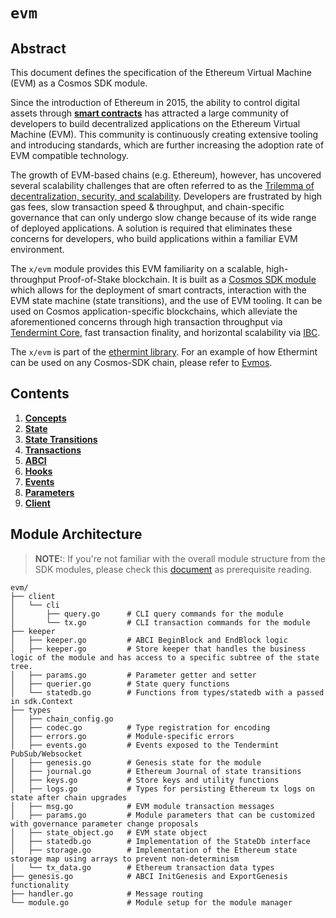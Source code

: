<!--
order: 0
title: EVM Overview
parent:
  title: "evm"
-->

# `evm`

## Abstract

This document defines the specification of the Ethereum Virtual Machine (EVM) as a Cosmos SDK module.

Since the introduction of Ethereum in 2015, the ability to control digital assets through [**smart contracts**](https://www.fon.hum.uva.nl/rob/Courses/InformationInSpeech/CDROM/Literature/LOTwinterschool2006/szabo.best.vwh.net/idea.html) has attracted a large community of developers to build decentralized applications on the Ethereum Virtual Machine (EVM). This community is continuously creating extensive tooling and introducing standards, which are further increasing the adoption rate of EVM compatible technology.

The growth of EVM-based chains (e.g. Ethereum), however, has uncovered several scalability challenges that are often referred to as the [Trilemma of decentralization, security, and scalability](https://vitalik.ca/general/2021/04/07/sharding.html). Developers are frustrated by high gas fees, slow transaction speed & throughput, and chain-specific governance that can only undergo slow change because of its wide range of deployed applications. A solution is required that eliminates these concerns for developers, who build applications within a familiar EVM environment.

The `x/evm` module provides this EVM familiarity on a scalable, high-throughput Proof-of-Stake blockchain. It is built as a [Cosmos SDK module](https://docs.cosmos.network/master/building-modules/intro.html) which allows for the deployment of smart contracts, interaction with the EVM state machine (state transitions), and the use of EVM tooling. It can be used on Cosmos application-specific blockchains, which alleviate the aforementioned concerns through high transaction throughput via [Tendermint Core](https://github.com/reapchain/reapchain-core), fast transaction finality, and horizontal scalability via [IBC](https://ibcprotocol.org/).

The `x/evm` is part of the [ethermint library](https://pkg.go.dev/github.com/tharsis/ethermint). For an example of how Ethermint can be used on any Cosmos-SDK chain, please refer to [Evmos](https://www.github.com/tharsis/evmos).

## Contents

1. **[Concepts](01_concepts.md)**
2. **[State](02_state.md)**
3. **[State Transitions](03_state_transitions.md)**
4. **[Transactions](04_transactions.md)**
5. **[ABCI](05_abci.md)**
6. **[Hooks](05_hooks.md)**
7. **[Events](06_events.md)**
8. **[Parameters](07_params.md)**
9. **[Client](07_client.md)**

## Module Architecture

> **NOTE:**: If you're not familiar with the overall module structure from
the SDK modules, please check this [document](https://docs.cosmos.network/master/building-modules/structure.html) as
prerequisite reading.

```shell
evm/
├── client
│   └── cli
│       ├── query.go      # CLI query commands for the module
│       └── tx.go         # CLI transaction commands for the module
├── keeper
│   ├── keeper.go         # ABCI BeginBlock and EndBlock logic
│   ├── keeper.go         # Store keeper that handles the business logic of the module and has access to a specific subtree of the state tree.
│   ├── params.go         # Parameter getter and setter
│   ├── querier.go        # State query functions
│   └── statedb.go        # Functions from types/statedb with a passed in sdk.Context
├── types
│   ├── chain_config.go
│   ├── codec.go          # Type registration for encoding
│   ├── errors.go         # Module-specific errors
│   ├── events.go         # Events exposed to the Tendermint PubSub/Websocket
│   ├── genesis.go        # Genesis state for the module
│   ├── journal.go        # Ethereum Journal of state transitions
│   ├── keys.go           # Store keys and utility functions
│   ├── logs.go           # Types for persisting Ethereum tx logs on state after chain upgrades
│   ├── msg.go            # EVM module transaction messages
│   ├── params.go         # Module parameters that can be customized with governance parameter change proposals
│   ├── state_object.go   # EVM state object
│   ├── statedb.go        # Implementation of the StateDb interface
│   ├── storage.go        # Implementation of the Ethereum state storage map using arrays to prevent non-determinism
│   └── tx_data.go        # Ethereum transaction data types
├── genesis.go            # ABCI InitGenesis and ExportGenesis functionality
├── handler.go            # Message routing
└── module.go             # Module setup for the module manager
```
